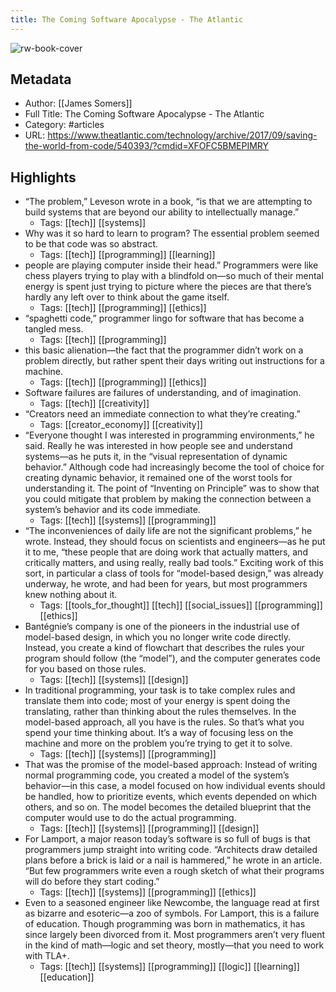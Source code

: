 ```yaml
---
title: The Coming Software Apocalypse - The Atlantic
---
```

![rw-book-cover](https://readwise-assets.s3.amazonaws.com/static/images/article2.74d541386bbf.png)

## Metadata
- Author: [[James Somers]]
- Full Title: The Coming Software Apocalypse - The Atlantic
- Category: #articles
- URL: https://www.theatlantic.com/technology/archive/2017/09/saving-the-world-from-code/540393/?cmdid=XFOFC5BMEPIMRY

## Highlights
- “The problem,” Leveson wrote in a book, “is that we are attempting to build systems that are beyond our ability to intellectually manage.”
    - Tags: [[tech]] [[systems]] 
- Why was it so hard to learn to program? The essential problem seemed to be that code was so abstract.
    - Tags: [[tech]] [[programming]] [[learning]] 
- people are playing computer inside their head.” Programmers were like chess players trying to play with a blindfold on—so much of their mental energy is spent just trying to picture where the pieces are that there’s hardly any left over to think about the game itself.
    - Tags: [[tech]] [[programming]] [[ethics]] 
- “spaghetti code,” programmer lingo for software that has become a tangled mess.
    - Tags: [[tech]] [[programming]] 
- this basic alienation—the fact that the programmer didn’t work on a problem directly, but rather spent their days writing out instructions for a machine.
    - Tags: [[tech]] [[programming]] [[ethics]] 
- Software failures are failures of understanding, and of imagination.
    - Tags: [[tech]] [[creativity]] 
- “Creators need an immediate connection to what they’re creating.”
    - Tags: [[creator_economy]] [[creativity]] 
- “Everyone thought I was interested in programming environments,” he said. Really he was interested in how people see and understand systems—as he puts it, in the “visual representation of dynamic behavior.” Although code had increasingly become the tool of choice for creating dynamic behavior, it remained one of the worst tools for understanding it. The point of “Inventing on Principle” was to show that you could mitigate that problem by making the connection between a system’s behavior and its code immediate.
    - Tags: [[tech]] [[systems]] [[programming]] 
- “The inconveniences of daily life are not the significant problems,” he wrote. Instead, they should focus on scientists and engineers—as he put it to me, “these people that are doing work that actually matters, and critically matters, and using really, really bad tools.” Exciting work of this sort, in particular a class of tools for “model-based design,” was already underway, he wrote, and had been for years, but most programmers knew nothing about it.
    - Tags: [[tools_for_thought]] [[tech]] [[social_issues]] [[programming]] [[ethics]] 
- Bantégnie’s company is one of the pioneers in the industrial use of model-based design, in which you no longer write code directly. Instead, you create a kind of flowchart that describes the rules your program should follow (the “model”), and the computer generates code for you based on those rules.
    - Tags: [[tech]] [[systems]] [[design]] 
- In traditional programming, your task is to take complex rules and translate them into code; most of your energy is spent doing the translating, rather than thinking about the rules themselves. In the model-based approach, all you have is the rules. So that’s what you spend your time thinking about. It’s a way of focusing less on the machine and more on the problem you’re trying to get it to solve.
    - Tags: [[tech]] [[systems]] [[programming]] 
- That was the promise of the model-based approach: Instead of writing normal programming code, you created a model of the system’s behavior—in this case, a model focused on how individual events should be handled, how to prioritize events, which events depended on which others, and so on. The model becomes the detailed blueprint that the computer would use to do the actual programming.
    - Tags: [[tech]] [[systems]] [[programming]] [[design]] 
- For Lamport, a major reason today’s software is so full of bugs is that programmers jump straight into writing code. “Architects draw detailed plans before a brick is laid or a nail is hammered,” he wrote in an article. “But few programmers write even a rough sketch of what their programs will do before they start coding.”
    - Tags: [[tech]] [[systems]] [[programming]] [[ethics]] 
- Even to a seasoned engineer like Newcombe, the language read at first as bizarre and esoteric—a zoo of symbols. For Lamport, this is a failure of education. Though programming was born in mathematics, it has since largely been divorced from it. Most programmers aren’t very fluent in the kind of math—logic and set theory, mostly—that you need to work with TLA+.
    - Tags: [[tech]] [[systems]] [[programming]] [[logic]] [[learning]] [[education]] 
